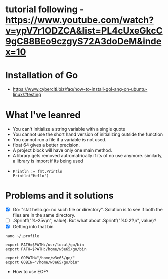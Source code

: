 # tutorial following - https://www.youtube.com/watch?v=ypV7r1ODZCA&list=PL4cUxeGkcC9gC88BEo9czgyS72A3doDeM&index=10

# Installation of Go

- https://www.cyberciti.biz/faq/how-to-install-gol-ang-on-ubuntu-linux/#testing

# What I've leanred

- You can't initialize a string variable with a single quote
- You cannot use the short hand version of initializing outside the function
- You cannot run a file if a variable is not used.
- float 64 gives a better precision.
- A project block will have only one main method.
- A library gets removed autromatrically if its of no use anymore. similarly, a library is import if its being used
- ```
  Println := fmt.Println
  Println("Hello")
  ```

# Problems and it solutions

- [x] Go: "stat hello.go: no such file or directory". Solution is to see if both the files are in the same directory.
- [ ] .Sprintf("%-25v\n", value). But what about .Sprintf("%0.2f\n", value)?
- [x] Getting into that bin

```
nano ~/.profile
```

```
export PATH=$PATH:/usr/local/go/bin
export PATH=$PATH:/home/w3e65/go/bin

export GOPATH="/home/w3e65/go/"
export GOBIN="/home/w3e65/go/bin"
```

- How to use EOF?

```

```

